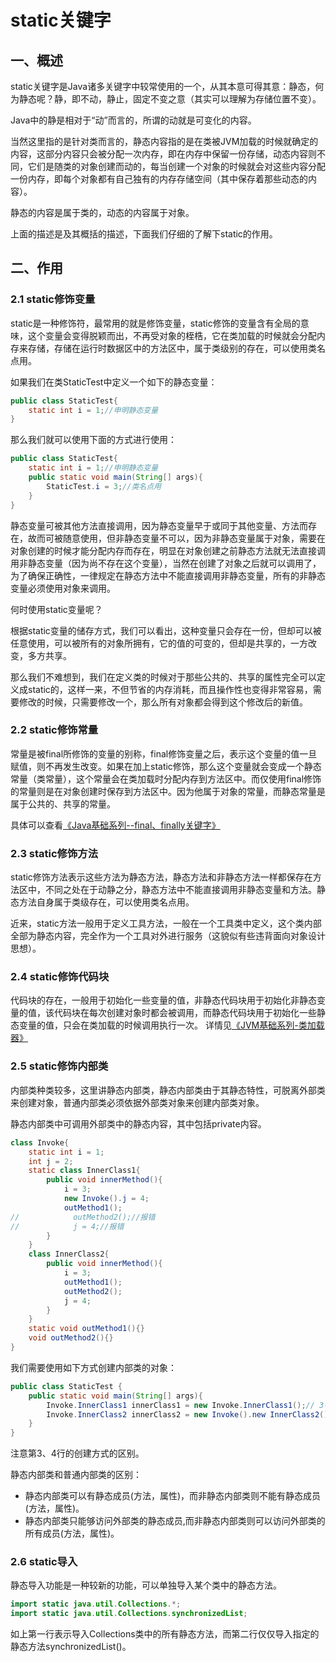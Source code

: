 # static关键字
## 一、概述
static关键字是Java诸多关键字中较常使用的一个，从其本意可得其意：静态，何为静态呢？静，即不动，静止，固定不变之意（其实可以理解为存储位置不变）。

Java中的静是相对于“动”而言的，所谓的动就是可变化的内容。

当然这里指的是针对类而言的，静态内容指的是在类被JVM加载的时候就确定的内容，这部分内容只会被分配一次内存，即在内存中保留一份存储，动态内容则不同，它们是随类的对象创建而动的，每当创建一个对象的时候就会对这些内容分配一份内存，即每个对象都有自己独有的内存存储空间（其中保存着那些动态的内容）。

静态的内容是属于类的，动态的内容属于对象。

上面的描述是及其概括的描述，下面我们仔细的了解下static的作用。
## 二、作用
### 2.1 static修饰变量
static是一种修饰符，最常用的就是修饰变量，static修饰的变量含有全局的意味，这个变量会变得脱颖而出，不再受对象的桎梏，它在类加载的时候就会分配内存来存储，存储在运行时数据区中的方法区中，属于类级别的存在，可以使用类名点用。

如果我们在类StaticTest中定义一个如下的静态变量：
```java
public class StaticTest{
    static int i = 1;//申明静态变量
}
```
那么我们就可以使用下面的方式进行使用：
```java
public class StaticTest{
    static int i = 1;//申明静态变量
    public static void main(String[] args){
        StaticTest.i = 3;//类名点用
    }
}
```
静态变量可被其他方法直接调用，因为静态变量早于或同于其他变量、方法而存在，故而可被随意使用，但非静态变量不可以，因为非静态变量属于对象，需要在对象创建的时候才能分配内存而存在，明显在对象创建之前静态方法就无法直接调用非静态变量（因为尚不存在这个变量），当然在创建了对象之后就可以调用了，为了确保正确性，一律规定在静态方法中不能直接调用非静态变量，所有的非静态变量必须使用对象来调用。

何时使用static变量呢？

根据static变量的储存方式，我们可以看出，这种变量只会存在一份，但却可以被任意使用，可以被所有的对象所拥有，它的值的可变的，但却是共享的，一方改变，多方共享。

那么我们不难想到，我们在定义类的时候对于那些公共的、共享的属性完全可以定义成static的，这样一来，不但节省的内存消耗，而且操作性也变得非常容易，需要修改的时候，只需要修改一个，那么所有对象都会得到这个修改后的新值。
### 2.2 static修饰常量
常量是被final所修饰的变量的别称，final修饰变量之后，表示这个变量的值一旦赋值，则不再发生改变。如果在加上static修饰，那么这个变量就会变成一个静态常量（类常量），这个常量会在类加载时分配内存到方法区中。而仅使用final修饰的常量则是在对象创建时保存到方法区中。因为他属于对象的常量，而静态常量是属于公共的、共享的常量。

具体可以查看[《Java基础系列--final、finally关键字》]()
### 2.3 static修饰方法
static修饰方法表示这些方法为静态方法，静态方法和非静态方法一样都保存在方法区中，不同之处在于动静之分，静态方法中不能直接调用非静态变量和方法。静态方法自身属于类级存在，可以使用类名点用。

近来，static方法一般用于定义工具方法，一般在一个工具类中定义，这个类内部全部为静态内容，完全作为一个工具对外进行服务（这貌似有些违背面向对象设计思想）。
### 2.4 static修饰代码块
代码块的存在，一般用于初始化一些变量的值，非静态代码块用于初始化非静态变量的值，该代码块在每次创建对象时都会被调用，而静态代码块用于初始化一些静态变量的值，只会在类加载的时候调用执行一次。
详情见[《JVM基础系列-类加载器》]()
### 2.5 static修饰内部类
内部类种类较多，这里讲静态内部类，静态内部类由于其静态特性，可脱离外部类来创建对象，普通内部类必须依据外部类对象来创建内部类对象。

静态内部类中可调用外部类中的静态内容，其中包括private内容。
```java
class Invoke{
    static int i = 1;
    int j = 2;
    static class InnerClass1{
        public void innerMethod(){
            i = 3;
            new Invoke().j = 4;
            outMethod1();
//            outMethod2();//报错
//            j = 4;//报错
        }
    }
    class InnerClass2{
        public void innerMethod(){
            i = 3;
            outMethod1();
            outMethod2();
            j = 4;
        }
    }
    static void outMethod1(){}
    void outMethod2(){}
}
```
我们需要使用如下方式创建内部类的对象：
```java
public class StaticTest {
    public static void main(String[] args){
        Invoke.InnerClass1 innerClass1 = new Invoke.InnerClass1();// 3-
        Invoke.InnerClass2 innerClass2 = new Invoke().new InnerClass2();//4-
    }
}
```
注意第3、4行的创建方式的区别。

静态内部类和普通内部类的区别：
- 静态内部类可以有静态成员(方法，属性)，而非静态内部类则不能有静态成员(方法，属性)。
- 静态内部类只能够访问外部类的静态成员,而非静态内部类则可以访问外部类的所有成员(方法，属性)。

### 2.6 static导入
静态导入功能是一种较新的功能，可以单独导入某个类中的静态方法。
```java
import static java.util.Collections.*;
import static java.util.Collections.synchronizedList;
```
如上第一行表示导入Collections类中的所有静态方法，而第二行仅仅导入指定的静态方法synchronizedList()。